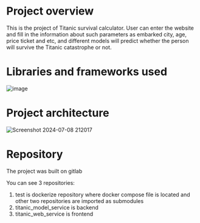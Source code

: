 # Project overview

This is the project of Titanic survival calculator. User can enter the website and fill in the information about such parameters as embarked city, age, price ticket and etc, and different models will predict whether the person will survive the Titanic catastrophe or not. 

# Libraries and frameworks used

![image](https://github.com/user-attachments/assets/417398fd-0a2b-4c5b-abbf-409c8a26c527)


# Project architecture

![Screenshot 2024-07-08 212017](https://github.com/user-attachments/assets/d557c36a-9dfd-4b41-a8f6-4fe9d02a2831)

# Repository

The project was built on gitlab

You can see 3 repositories:
1) test is dockerize repository where docker compose file is located and other two repositories are imported as submodules
2) titanic_model_service is backend
3) titanic_web_service is frontend
